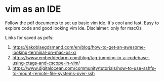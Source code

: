 # vim as an IDE
Follow the pdf documents to set up basic vim ide. It's cool and fast.
Easy to explore code and good looking vim ide.
Disclaimer: only for macOs

Links for saved as pdfs:
1. https://jakoblaegdsmand.com/en/blog/how-to-get-an-awesome-looking-terminal-on-mac-os-x/
2. https://www.embeddedarm.com/blog/tag-jumping-in-a-codebase-using-ctags-and-cscope-in-vim/
3. https://www.digitalocean.com/community/tutorials/how-to-use-sshfs-to-mount-remote-file-systems-over-ssh
